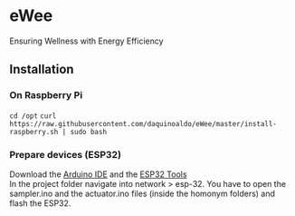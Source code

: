 # eWee
Ensuring Wellness with Energy Efficiency
## Installation
### On Raspberry Pi
`cd /opt`
`curl https://raw.githubusercontent.com/daquinoaldo/eWee/master/install-raspberry.sh | sudo bash`
### Prepare devices (ESP32)
Download the [Arduino IDE](https://www.arduino.cc/en/Main/Software) and the [ESP32 Tools](https://github.com/espressif/arduino-esp32#installation-instructions)  
In the project folder navigate into network > esp-32. You have to open the sampler.ino and the actuator.ino files (inside the homonym folders) and flash the ESP32.  
